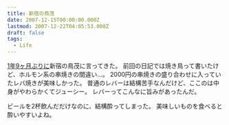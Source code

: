 ```yaml
---
title: 新宿の鳥茂
date: 2007-12-15T00:00:00.000Z
lastmod: 2007-12-22T04:05:53.000Z
draft: false
tags:
  - Life
---
```


[1年9ヶ月ぶりに](/posts/20060311/p01)新宿の鳥茂に言ってきた。 前回の日記では焼き鳥って書いたけど、ホルモン系の串焼きの間違い…。 2000円の串焼きの盛り合わせに入っていたレバ焼きが美味しかった。 普通のレバーは結構苦手なんだけど、ここのは中身がやわらかくてジューシー。 レバーってこんなに旨みがあったんだ。

ビールを2杯飲んだだけなのに、結構酔ってしまった。 美味しいものを食べると酔いやすいよね。
